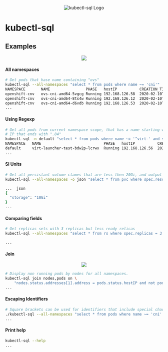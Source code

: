 <p align="center">
  <img src="https://raw.githubusercontent.com/yaacov/kubectl-sql/master/img/kubesql-162.png" alt="kubectl-sql Logo">
</p>

# kubectl-sql

## Examples

<p align="center">
   <a href="https://asciinema.org/a/vOSwHzeOLbVhQb79ajFmql2uk" target="_blank"><img src="https://asciinema.org/a/vOSwHzeOLbVhQb79ajFmql2uk.svg" /></a>
<p>

#### All namespaces

``` bash
# Get pods that hase name containing "ovs"
kubectl-sql --all-namespaces "select * from pods where name ~= 'cni'"
NAMESPACE    	NAME               	PHASE  	hostIP        	CREATION_TIME(RFC3339)       	
openshift-cnv	ovs-cni-amd64-5vgcg	Running	192.168.126.58	2020-02-10T23:26:31+02:00    	
openshift-cnv	ovs-cni-amd64-8ts4w	Running	192.168.126.12	2020-02-10T22:01:59+02:00    	
openshift-cnv	ovs-cni-amd64-d6vdb	Running	192.168.126.53	2020-02-10T23:13:45+02:00
...
```

#### Using Regexp

``` bash
# Get all pods from current namespace scope, that has a name starting with "virt-" and
# IP that ends with ".84"
kubectl-sql -n default "select * from pods where name ~= '^virt-' and status.podIP ~= '[.]84$'"
NAMESPACE	NAME                          	PHASE  	hostIP        	CREATION_TIME(RFC3339)       	
default  	virt-launcher-test-bdw2p-lcrwx	Running	192.168.126.56	2020-02-12T14:14:01+02:00
...
```

#### SI Units

``` bash
# Get all persistant volume clames that are less then 20Gi, and output as json.
kubectl-sql --all-namespaces -o json "select * from pvc where spec.resources.requests.storage < 20Gi"

...  json
{
  "storage": "10Gi"
}
...
```

#### Comparing fields

``` bash
# Get replicas sets with 3 replicas but less ready relicas
kubectl-sql --all-namespaces "select * from rs where spec.replicas = 3 and status.readyReplicas < spec.replicas"

...
```

#### Join

<p align="center">
   <a href="https://asciinema.org/a/AiBPT3SL7R9MgHCJV1tI0k6fU" target="_blank"><img src="https://asciinema.org/a/AiBPT3SL7R9MgHCJV1tI0k6fU.svg" /></a>
<p>
  
``` bash
# Display non running pods by nodes for all namespaces.
kubectl-sql join nodes,pods on \
    "nodes.status.addresses[1].address = pods.status.hostIP and not pods.phase ~= 'Running'" -A
...
```

#### Escaping Identifiers

``` bash
# Square brackets can be used for identifiers that include special characters.
./kubectl-sql --all-namespaces "select * from pods where name ~= 'cni' and metadata.labels[openshift.io/component] = 'network'"
...
```

#### Print help

``` bash
kubectl-sql --help
...
```
